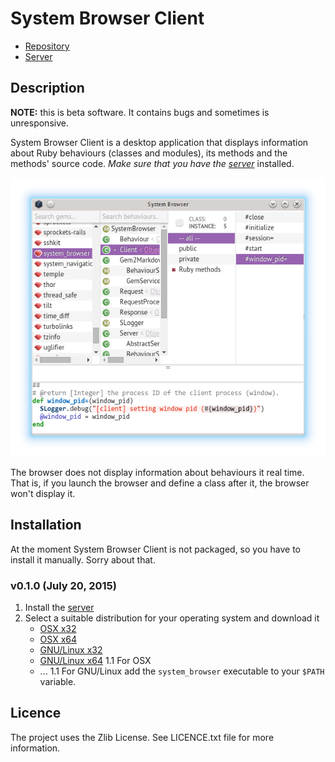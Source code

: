 System Browser Client
==

* [Repository](https://github.com/kyrylo/system_browser_client/)
* [Server][srv]

Description
--

**NOTE:** this is beta software. It contains bugs and sometimes is unresponsive.

System Browser Client is a desktop application that displays information about
Ruby behaviours (classes and modules), its methods and the methods' source
code. _Make sure that you have the [server][srv]_ installed.

![System Browser Client](/screenshots/readme.png)

The browser does not display information about behaviours it real time. That
is, if you launch the browser and define a class after it, the browser won't
display it.

Installation
------------

At the moment System Browser Client is not packaged, so you have to install it
manually. Sorry about that.

### v0.1.0 (July 20, 2015)

1. Install the [server][srv]
1. Select a suitable distribution for your operating system and download it
    * [OSX x32](https://www.dropbox.com/s/8n9d1sz2skau1d5/system-browser-client_osx32.zip?dl=0)
    * [OSX x64](https://www.dropbox.com/s/22l6mzmmztdcd2g/system-browser-client_osx64.zip?dl=0)
    * [GNU/Linux x32](https://www.dropbox.com/s/hnb70xmv9sitp45/system-browser-client_linux32.zip?dl=0)
    * [GNU/Linux x64](https://www.dropbox.com/s/kbn9r5dncb9bczw/system-browser-client_linux64.zip?dl=0)
1.1 For OSX
    * ...
1.1 For GNU/Linux add the `system_browser` executable to your `$PATH` variable.

Licence
-------

The project uses the Zlib License. See LICENCE.txt file for more information.

[srv]:  https://github.com/kyrylo/system_browser_server/
